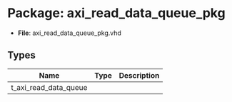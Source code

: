# Package: axi_read_data_queue_pkg

- **File**: axi_read_data_queue_pkg.vhd
## Types

| Name                  | Type | Description |
| --------------------- | ---- | ----------- |
| t_axi_read_data_queue |      |             |
